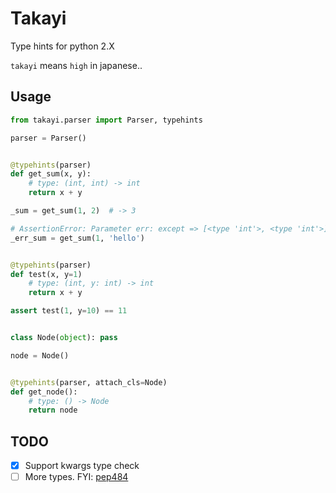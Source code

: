 # Takayi
Type hints for python 2.X

`takayi` means `high` in japanese..

## Usage

```python
from takayi.parser import Parser, typehints

parser = Parser()


@typehints(parser)
def get_sum(x, y):
    # type: (int, int) -> int
    return x + y

_sum = get_sum(1, 2)  # -> 3

# AssertionError: Parameter err: except => [<type 'int'>, <type 'int'>], actually => [<type 'int'>, <type 'str'>]
_err_sum = get_sum(1, 'hello')


@typehints(parser)
def test(x, y=1)
    # type: (int, y: int) -> int
    return x + y

assert test(1, y=10) == 11


class Node(object): pass

node = Node()


@typehints(parser, attach_cls=Node)
def get_node():
    # type: () -> Node
    return node
```

## TODO

- [x] Support kwargs type check
- [ ] More types. FYI: [pep484](https://www.python.org/dev/peps/pep-0484/)
